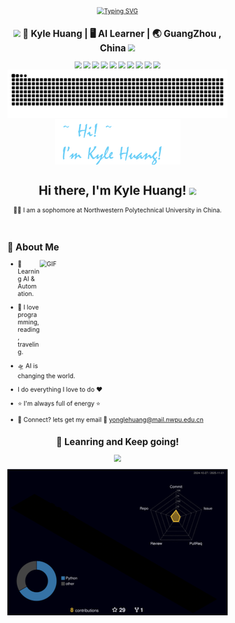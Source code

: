 <div align="center">
    <a href="https://blog.sunguoqi.com/">
      <img src="https://readme-typing-svg.demolab.com?font=Fira+Code&pause=1000&width=600&lines=Hello+world!;Kyle+Huang+wish+you+a+good+day!&center=true&size=30" alt="Typing SVG" />
    </a>
  </div>

<div align="center">
<h2><img src="https://media.giphy.com/media/WUlplcMpOCEmTGBtBW/giphy.gif" width="30"> 👦 Kyle Huang | 🖥️ AI Learner | 🌏 GuangZhou , China <img src="https://media.giphy.com/media/WUlplcMpOCEmTGBtBW/giphy.gif" width="30"></h2>
</div>

<div align="center">
  <img src="https://img.shields.io/badge/C-A8B9CC?logo=c&logoColor=fff&style=flat">
  <img src="https://img.shields.io/badge/C%2B%2B-00599C?logo=cplusplus&logoColor=fff&style=flat">
  <img src="https://img.shields.io/badge/Python-3776AB?logo=python&logoColor=fff&style=flat">
  <img src="https://img.shields.io/badge/PyTorch-6DB33F?logo=pytorch&logoColor=fff&style=flat">
  <img src="https://img.shields.io/badge/ROS-FF6900?logo=ROS2&logoColor=fff&style=flat">
  <img src="https://img.shields.io/badge/Linux-FCC624?logo=linux&logoColor=000&style=flat">
  <img src="https://img.shields.io/badge/Windows-0078D6?logo=windows&logoColor=fff&style=flat">
  <img src="https://img.shields.io/badge/Visual%20Studio%20Code-007ACC?logo=visualstudiocode&logoColor=fff&style=flat">
  <img src="https://img.shields.io/badge/Gitee-E2231A?logo=gitee&logoColor=fff&style=flat">
  <img src="https://img.shields.io/badge/GitHub-181717?logo=github&logoColor=fff&style=flat">
</div>

<picture>
  <source media="(prefers-color-scheme: dark)" srcset="./profile-snake-contrib/github-contribution-grid-snake-dark.svg" />
  <source media="(prefers-color-scheme: light)" srcset="./profile-snake-contrib/github-contribution-grid-snake.svg" />
  <img alt="github-snake" src="./profile-snake-contrib/github-contribution-grid-snake-dark.svg" />
</picture>

<div align='center'><img src="./image/name.png"></div>

<div align="center">
   <h1>Hi there, I'm Kyle Huang! <img src="https://media.giphy.com/media/hvRJCLFzcasrR4ia7z/giphy.gif" width="25px"> </h1>
</div>

<div align="center"
  <h3>🧑‍🎓 I am a sophomore at Northwestern Polytechnical University in China. <img src="https://www.nwpu.edu.cn/images/logo2.png" height="15" width="80"></h3>
</div>

<br />

## 👀 About Me

<img align="right" height="250px" width="430px" alt="GIF" src="https://media3.giphy.com/media/2IudUHdI075HL02Pkk/giphy.gif" />

 - 📖 Learning AI & Automation.
    
 - 🔭 I love programming, reading, traveling.

 - 🛸 AI is changing the world.
 
 - I do everything I love to do :heart:
 
 - ⭐ I'm always full of energy ⭐
 
 - 💬 Connect? lets get my email 💌 yonglehuang@mail.nwpu.edu.cn

<div align="center">
  <h2> </h2>
  <h2> 🏃 Leanring and Keep going! </h2>
</div>

<!--  -->

<p align="center" >
<a href="https://github.com/anuraghazra/github-readme-stats"> 
    <img  src="https://github-readme-stats.vercel.app/api?username=KyleHuang9&&show_icons=true&theme=radical"/>
</a>
</p>

<div align="center">
<img src="./profile-3d-contrib/profile-night-rainbow.svg" />
</div>

<br />
<!--
**KyleHuang9/KyleHuang9** is a ✨ _special_ ✨ repository because its `README.md` (this file) appears on your GitHub profile.

Here are some ideas to get you started:

- 🔭 I’m currently working on ...
- 🌱 I’m currently learning ...
- 👯 I’m looking to collaborate on ...
- 🤔 I’m looking for help with ...
- 💬 Ask me about ...
- 📫 How to reach me: ...
- 😄 Pronouns: ...
- ⚡ Fun fact: ...
-->
